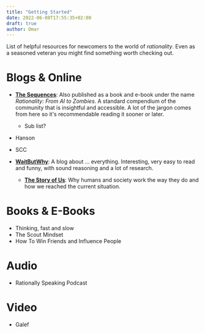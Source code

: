 ```yaml
---
title: "Getting Started"
date: 2022-06-08T17:55:35+02:00
draft: true
author: Omar
---
```


List of helpful resources for newcomers to the world of _rationality_. Even as
a seasoned veteran you might find something worth checking out.

<!--more-->

# Blogs & Online

* **[The Sequences](https://www.readthesequences.com/)**: Also published as a
  book and e-book under the name _Rationality: From AI to Zombies_. A standard
  compendium of the community that is insightful and accessible. A lot of the
  jargon comes from here so it's recommendable reading it sooner or later.

  - Sub list?
* Hanson
* SCC
* **[WaitButWhy](https://waitbutwhy.com/)**: A blog about ... everything.
  Interesting, very easy to read and funny, with sound reasoning and a lot of
  research.
  
  - **[The Story of Us](https://waitbutwhy.com/2019/08/story-of-us.html)**: Why
    humans and society work the way they do and how we reached the current
    situation.

# Books & E-Books

* Thinking, fast and slow
* The Scout Mindset
* How To Win Friends and Influence People

# Audio

* Rationally Speaking Podcast

# Video

* Galef
